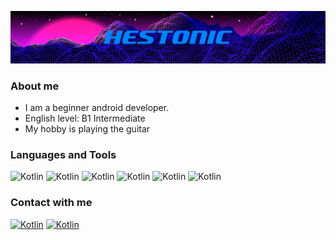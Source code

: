[![Header](https://github.com/Hestonic/Hestonic/blob/main/assets/neon-grid.jpg)](https://t.me/Hestonic)

### About me

- I am a beginner android developer. 
- English level: B1 Intermediate
- My hobby is playing the guitar

### Languages and Tools

![Kotlin](https://img.shields.io/badge/Kotlin-000000?style=for-the-badge&logo=kotlin)
![Kotlin](https://img.shields.io/badge/Android-000000?style=for-the-badge&logo=android)
![Kotlin](https://img.shields.io/badge/SQL-000000?style=for-the-badge&logo=mysql&logoColor=fff)
![Kotlin](https://img.shields.io/badge/GIT-000000?style=for-the-badge&logo=git)
![Kotlin](https://img.shields.io/badge/HTML5-000000?style=for-the-badge&logo=HTML5)
![Kotlin](https://img.shields.io/badge/JSON-000000?style=for-the-badge&logo=json)


### Contact with me

[![Kotlin](https://img.shields.io/badge/VKontakte-000000?style=for-the-badge&logo=vk)](https://vk.com/hestonic)
[![Kotlin](https://img.shields.io/badge/Telegram-000000?style=for-the-badge&logo=telegram)](https://t.me/Hestonic)


